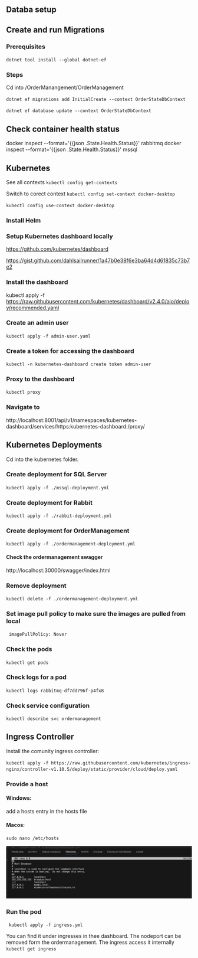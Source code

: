 ## Databa setup 


## Create and run Migrations

### Prerequisites

`dotnet tool install --global dotnet-ef`

### Steps

Cd into /OrderManangement/OrderManagement


`dotnet ef migrations add InitialCreate --context OrderStateDbContext`

`dotnet ef database update --context OrderStateDbContext`

## Check container health status 

docker inspect --format='{{json .State.Health.Status}}' rabbitmq
docker inspect --format='{{json .State.Health.Status}}' mssql

## Kubernetes 

See all contexts 
`kubectl config get-contexts`

Switch to corect context
`kubectl config set-context docker-desktop`

`kubectl config use-context docker-desktop`

### Install Helm


### Setup Kubernetes dashboard locally

https://github.com/kubernetes/dashboard

https://gist.github.com/dahlsailrunner/1a47b0e38f6e3ba64d4d61835c73b7e2

### Install the dashboard 

kubectl apply -f https://raw.githubusercontent.com/kubernetes/dashboard/v2.4.0/aio/deploy/recommended.yaml

### Create an admin user 

`kubectl apply -f admin-user.yaml`

### Create a token for accessing the dashboard

`kubectl -n kubernetes-dashboard create token admin-user`

### Proxy to the dashboard

`kubectl proxy`

### Navigate to 

http://localhost:8001/api/v1/namespaces/kubernetes-dashboard/services/https:kubernetes-dashboard:/proxy/


## Kubernetes  Deployments
Cd into the kubernetes folder.

### Create deployment for SQL Server

`kubectl apply -f ./mssql-deployment.yml`

### Create deployment for Rabbit
`kubectl apply -f ./rabbit-deployment.yml`

### Create deployment for OrderManagement
`kubectl apply -f ./ordermanagement-deployment.yml`

#### Check the ordermanagement swagger

http://localhost:30000/swagger/index.html

### Remove deployment 

`kubectl delete -f ./ordermanagement-deployment.yml`

### Set image pull policy to make sure the images are pulled from local 

` imagePullPolicy: Never`

### Check the pods

`kubectl get pods`

### Check logs for a pod

`kubectl logs rabbitmq-df7dd796f-p4fx8`

### Check service configuration

`kubectl describe svc ordermanagement`

## Ingress Controller

Install the comunity ingress controller:

`kubectl apply -f https://raw.githubusercontent.com/kubernetes/ingress-nginx/controller-v1.10.5/deploy/static/provider/cloud/deploy.yaml`

### Provide a host 

#### Windows:
 add a hosts entry in the hosts file
#### Macos:
`sudo nano /etc/hosts`

![Alt text](image.png)

### Run the pod
` kubectl apply -f ingress.yml`

You can find it under ingresses in thee dashboard.
The nodeport can be removed form the ordermanagement. The ingress access it internally
`kubectl get ingress`